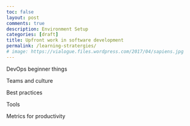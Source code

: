 ```yaml
---
toc: false
layout: post
comments: true
description: Environment Setup
categories: [draft]
title: Upfront work in software development
permalink: /learning-stratergies/
# image: https://vialogue.files.wordpress.com/2017/04/sapiens.jpg
---
```

DevOps beginner things



Teams and culture



Best practices



Tools



Metrics for productivity

